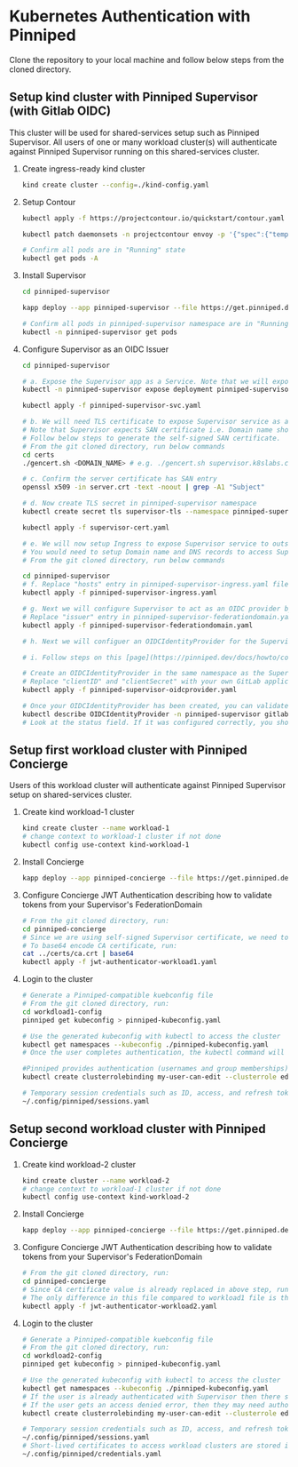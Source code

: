 # Kubernetes Authentication with Pinniped
Clone the repository to your local machine and follow below steps from the cloned directory.

## Setup kind cluster with Pinniped Supervisor (with Gitlab OIDC)
This cluster will be used for shared-services setup such as Pinniped Supervisor. All users of one or many workload cluster(s) will authenticate against Pinniped Supervisor running on this shared-services cluster.

1. Create ingress-ready kind cluster 
    ```sh
    kind create cluster --config=./kind-config.yaml
    ```
2. Setup Contour
    ```sh
    kubectl apply -f https://projectcontour.io/quickstart/contour.yaml

    kubectl patch daemonsets -n projectcontour envoy -p '{"spec":{"template":{"spec":{"nodeSelector":{"ingress-ready":"true"},"tolerations":[{"key":"node-role.kubernetes.io/master","operator":"Equal","effect":"NoSchedule"}]}}}}'

    # Confirm all pods are in "Running" state
    kubectl get pods -A
    ```
3. Install Supervisor
    ```sh
    cd pinniped-supervisor

    kapp deploy --app pinniped-supervisor --file https://get.pinniped.dev/v0.12.0/install-pinniped-supervisor.yaml

    # Confirm all pods in pinniped-supervisor namespace are in "Running" state
    kubectl -n pinniped-supervisor get pods
    ```
4. Configure Supervisor as an OIDC Issuer
    ```sh
    cd pinniped-supervisor

    # a. Expose the Supervisor app as a Service. Note that we will expose this Service using an Ingress to outside world
    kubectl -n pinniped-supervisor expose deployment pinniped-supervisor --port=80 --target-port=8080 --dry-run=client -oyaml > pinniped-supervisor-svc.yaml

    kubectl apply -f pinniped-supervisor-svc.yaml

    # b. We will need TLS certificate to expose Supervisor service as an Ingress over HTTPs. 
    # Note that Supervisor expects SAN certificate i.e. Domain name should also be part of SAN entries. 
    # Follow below steps to generate the self-signed SAN certificate.
    # From the git cloned directory, run below commands
    cd certs
    ./gencert.sh <DOMAIN_NAME> # e.g. ./gencert.sh supervisor.k8slabs.com

    # c. Confirm the server certificate has SAN entry
    openssl x509 -in server.crt -text -noout | grep -A1 "Subject"

    # d. Now create TLS secret in pinniped-supervisor namespace
    kubectl create secret tls supervisor-tls --namespace pinniped-supervisor --key=./server.key --cert=./server.crt --dry-run=client -oyaml > supervisor-cert.yaml

    kubectl apply -f supervisor-cert.yaml

    # e. We will now setup Ingress to expose Supervisor service to outside world
    # You would need to setup Domain name and DNS records to access Supervisor Service using domain name
    # From the git cloned directory, run below commands

    cd pinniped-supervisor
    # f. Replace "hosts" entry in pinniped-supervisor-ingress.yaml file with your own domain name. Make sure that the TLS certificate was generated for this exact domain name.
    kubectl apply -f pinniped-supervisor-ingress.yaml 

    # g. Next we will configure Supervisor to act as an OIDC provider by creating FederationDomain resources in the same namespace where the Supervisor app is installed.
    # Replace "issuer" entry in pinniped-supervisor-federationdomain.yaml with your own domain name.
    kubectl apply -f pinniped-supervisor-federationdomain.yaml

    # h. Next we will configuer an OIDCIdentityProvider for the Supervisor with GitLab OIDC

    # i. Follow steps on this [page](https://pinniped.dev/docs/howto/configure-supervisor-with-gitlab/#:~:text=Configure%20your%20GitLab%20Application) to configure your GitLab application.

    # Create an OIDCIdentityProvider in the same namespace as the Supervisor
    # Replace "clientID" and "clientSecret" with your own GitLab application credentials
    kubectl apply -f pinniped-supervisor-oidcprovider.yaml

    # Once your OIDCIdentityProvider has been created, you can validate your configuration by running:
    kubectl describe OIDCIdentityProvider -n pinniped-supervisor gitlab
    # Look at the status field. If it was configured correctly, you should see phase: Ready
    ```

## Setup first workload cluster with Pinniped Concierge
Users of this workload cluster will authenticate against Pinniped Supervisor setup on shared-services cluster.

1. Create kind workload-1 cluster
    ```sh
    kind create cluster --name workload-1
    # change context to workload-1 cluster if not done
    kubectl config use-context kind-workload-1
    ```
2. Install Concierge
    ```sh
    kapp deploy --app pinniped-concierge --file https://get.pinniped.dev/v0.12.0/install-pinniped-concierge.yaml
    ```
3. Configure Concierge JWT Authentication describing how to validate tokens from your Supervisor's FederationDomain
    ```sh
    # From the git cloned directory, run:
    cd pinniped-concierge    
    # Since we are using self-signed Supervisor certificate, we need to copy CA certificate used to sign Supervisor certificate as base64-encoded in "certificateAuthorityData" in jwt-authenticator-with-supervisor.yaml
    # To base64 encode CA certificate, run:
    cat ../certs/ca.crt | base64
    kubectl apply -f jwt-authenticator-workload1.yaml
    ```
4. Login to the cluster
    ```sh
    # Generate a Pinniped-compatible kuebconfig file
    # From the git cloned directory, run:
    cd workdload1-config
    pinniped get kubeconfig > pinniped-kubeconfig.yaml

    # Use the generated kubeconfig with kubectl to access the cluster
    kubectl get namespaces --kubeconfig ./pinniped-kubeconfig.yaml
    # Once the user completes authentication, the kubectl command will automatically continue and complete the user's requested command. 

    #Pinniped provides authentication (usernames and group memberships) but not authorization.  Ff the user gets an access denied error, then they may need authorization to list namespaces. For example, an admin could grant the user "edit" access to all cluster resources via the user's username:
    kubectl create clusterrolebinding my-user-can-edit --clusterrole edit --user my-username@example.com

    # Temporary session credentials such as ID, access, and refresh tokens are stored in:
    ~/.config/pinniped/sessions.yaml
    ```

## Setup second workload cluster with Pinniped Concierge
1. Create kind workload-2 cluster
    ```sh
    kind create cluster --name workload-2
    # change context to workload-1 cluster if not done
    kubectl config use-context kind-workload-2
    ```
2. Install Concierge
    ```sh
    kapp deploy --app pinniped-concierge --file https://get.pinniped.dev/v0.12.0/install-pinniped-concierge.yaml
    ```
3. Configure Concierge JWT Authentication describing how to validate tokens from your Supervisor's FederationDomain
    ```sh
    # From the git cloned directory, run:
    cd pinniped-concierge    
    # Since CA certificate value is already replaced in above step, run:
    # The only difference in this file compared to workload1 file is the "audience" field
    kubectl apply -f jwt-authenticator-workload2.yaml
    ```
4. Login to the cluster
    ```sh
    # Generate a Pinniped-compatible kuebconfig file
    # From the git cloned directory, run:
    cd workdload2-config
    pinniped get kubeconfig > pinniped-kubeconfig.yaml

    # Use the generated kubeconfig with kubectl to access the cluster
    kubectl get namespaces --kubeconfig ./pinniped-kubeconfig.yaml
    # If the user is already authenticated with Supervisor then there should not be login prompt. 
    # If the user gets an access denied error, then they may need authorization to list namespaces. For example, an admin could grant the user "edit" access to all cluster resources via the user's username:
    kubectl create clusterrolebinding my-user-can-edit --clusterrole edit --user my-username@example.com

    # Temporary session credentials such as ID, access, and refresh tokens are stored in:
    ~/.config/pinniped/sessions.yaml
    # Short-lived certificates to access workload clusters are stored in:
    ~/.config/pinniped/credentials.yaml
    ```